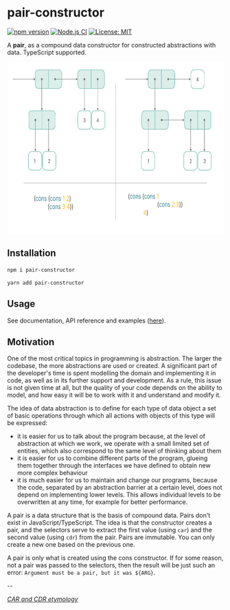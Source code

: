 # pair-constructor

[![npm version](https://badge.fury.io/js/pair-constructor.svg)](https://badge.fury.io/js/pair-constructor)
[![Node.js CI](https://github.com/hnatiukr/pair-constructor/actions/workflows/node.js.yml/badge.svg)](https://github.com/hnatiukr/pair-constructor/actions/workflows/node.js.yml)
[![License: MIT](https://img.shields.io/badge/License-MIT-green.svg)](https://opensource.org/licenses/MIT)

A **pair**, as a compound data constructor for constructed abstractions with data. TypeScript supported.

<p align="center">
  <img with="700" height="400" src="./pair-constructor.png" alt="Compound data: pairs" />
</p>

## Installation

```shell
npm i pair-constructor
```

```shell
yarn add pair-constructor
```

## Usage

See documentation, API reference and examples ([here](https://github.com/hnatiukr/pair-constructor/tree/main/docs#table-of-contents)).

## Motivation

One of the most critical topics in programming is abstraction. The larger the codebase, the more abstractions are used or created. A significant part of the developer's time is spent modelling the domain and implementing it in code, as well as in its further support and development. As a rule, this issue is not given time at all, but the quality of your code depends on the ability to model, and how easy it will be to work with it and understand and modify it.

The idea of data abstraction is to define for each type of data object a set of basic operations through which all actions with objects of this type will be expressed:

- it is easier for us to talk about the program because, at the level of abstraction at which we work, we operate with a small limited set of entities, which also correspond to the same level of thinking about them
- it is easier for us to combine different parts of the program, glueing them together through the interfaces we have defined to obtain new more complex behaviour
- it is much easier for us to maintain and change our programs, because the code, separated by an abstraction barrier at a certain level, does not depend on implementing lower levels. This allows individual levels to be overwritten at any time, for example for better performance.

A pair is a data structure that is the basis of compound data. Pairs don't exist in JavaScript/TypeScript. The idea is that the constructor creates a pair, and the selectors serve to extract the first value (using `car`) and the second value (using `cdr`) from the pair. Pairs are immutable. You can only create a new one based on the previous one.

A pair is only what is created using the cons constructor. If for some reason, not a pair was passed to the selectors, then the result will be just such an error: `Argument must be a pair, but it was ${ARG}`.

--

_[CAR and CDR etymology](https://en.wikipedia.org/wiki/CAR_and_CDR)_
